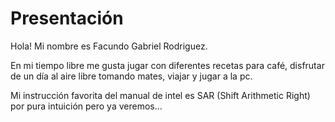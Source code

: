 # Presentación
Hola! Mi nombre es Facundo Gabriel Rodriguez.

En mi tiempo libre me gusta jugar con diferentes recetas para café, disfrutar de un día al aire libre tomando mates, viajar y jugar a la pc.

Mi instrucción favorita del manual de intel es SAR (Shift Arithmetic Right) por pura intuición pero ya veremos...